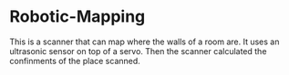 # Robotic-Mapping
This is a scanner that can map where the walls of a room are. It uses an ultrasonic sensor on top of a servo. Then the scanner calculated the confinments of the place scanned.
